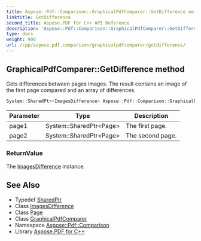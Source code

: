 ```yaml
---
title: Aspose::Pdf::Comparison::GraphicalPdfComparer::GetDifference method
linktitle: GetDifference
second_title: Aspose.PDF for C++ API Reference
description: 'Aspose::Pdf::Comparison::GraphicalPdfComparer::GetDifference method. Gets differences between pages images. The result contains an image of the first page compared and an array of differences in C++.'
type: docs
weight: 900
url: /cpp/aspose.pdf.comparison/graphicalpdfcomparer/getdifference/
---
```

## GraphicalPdfComparer::GetDifference method


Gets differences between pages images. The result contains an image of the first page compared and an array of differences.

```cpp
System::SharedPtr<ImagesDifference> Aspose::Pdf::Comparison::GraphicalPdfComparer::GetDifference(System::SharedPtr<Page> page1, System::SharedPtr<Page> page2)
```


| Parameter | Type | Description |
| --- | --- | --- |
| page1 | System::SharedPtr\<Page\> | The first page. |
| page2 | System::SharedPtr\<Page\> | The second page. |

### ReturnValue

The [ImagesDifference](../../imagesdifference/) instance.

## See Also

* Typedef [SharedPtr](../../../system/sharedptr/)
* Class [ImagesDifference](../../imagesdifference/)
* Class [Page](../../../aspose.pdf/page/)
* Class [GraphicalPdfComparer](../)
* Namespace [Aspose::Pdf::Comparison](../../)
* Library [Aspose.PDF for C++](../../../)

